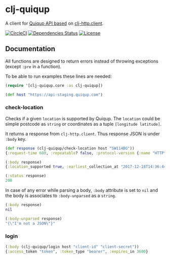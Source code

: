 clj-quiqup
==========

A client for [Quiqup API based](https://api-docs.quiqup.com) on [clj-http.client](https://clojars.org/clj-http).

[![CircleCI](https://circleci.com/gh/Flexiana/clj-quiqup.svg?style=svg)](https://circleci.com/gh/Flexiana/clj-quiqup)
[![Dependencies Status](https://jarkeeper.com/flexiana/clj-quiqup/status.png)](https://jarkeeper.com/flexiana/clj-quiqup)
[![License](https://img.shields.io/badge/MIT-Clause-blue.svg)](https://opensource.org/licenses/MIT)


Documentation
-------------

All functions are designed to return errors instead of throwing exceptions (except `:pre` in a function).

To be able to run examples these lines are needed:

```clojure
(require '[clj-quiqup.core :as clj-quiqup])

(def host "https://api-staging.quiqup.com")
```

### check-location
Checks if a given `location` is supported by Quiqup. The `location` could be simple postcode as `string` or
 coordinates as a tuple `[longitude latitude]`.

It returns a response from `clj-http.client`. Thus response JSON is under `:body` key.

```clojure
(def response (clj-quiqup/check-location host "SW114BG"))
{:request-time 600, :repeatable? false, :protocol-version {:name "HTTP", :major 1, :minor 1}, :streaming? true, :chunked? true, :reason-phrase "OK", :headers {"Content-Type" "application/json", "X-Runtime" "0.125058", "X-Rack-Cache" "miss", "X-QueueTimeSeconds" "0", "Connection" "close", "Transfer-Encoding" "chunked", "ETag" "W/\"9d4e0be7a9dabc2480d355d7cea848d0\"", "Date" "Mon, 18 Dec 2017 14:11:01 GMT", "Vary" "Accept-Encoding", "X-Request-Id" "", "Cache-Control" "max-age=0, private, must-revalidate"}, :orig-content-encoding nil, :status 200, :length -1, :body {:location_supported true, :earliest_collection_at "2017-12-18T14:35:01Z"}, :trace-redirects []}

(:body response)
{:location_supported true, :earliest_collection_at "2017-12-18T14:36:44Z"}

(:status response)
200
```

In case of any error while parsing a body, `:body` attribute is set to `nil` and the body is associates
 to `:body-unparsed` as a `string`.
```clojure
(:body response)
nil

(:body-unparsed response)
"{\"I'm not a JSON\"}"
```

### login

```clojure
(:body (clj-quiqup/login host "client-id" "client-secret"))
{:access_token "token", :token_type "bearer", :expires_in 3600}
```
